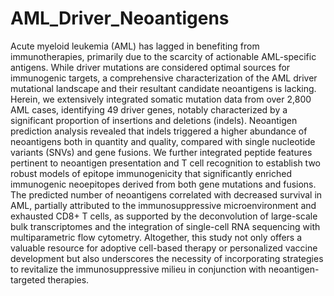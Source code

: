 # AML_Driver_Neoantigens
Acute myeloid leukemia (AML) has lagged in benefiting from immunotherapies, primarily due to the scarcity of actionable AML-specific antigens. While driver mutations are considered optimal sources for immunogenic targets, a comprehensive characterization of the AML driver mutational landscape and their resultant candidate neoantigens is lacking. Herein, we extensively integrated somatic mutation data from over 2,800 AML cases, identifying 49 driver genes, notably characterized by a significant proportion of insertions and deletions (indels). Neoantigen prediction analysis revealed that indels triggered a higher abundance of neoantigens both in quantity and quality, compared with single nucleotide variants (SNVs) and gene fusions. We further integrated peptide features pertinent to neoantigen presentation and T cell recognition to establish two robust models of epitope immunogenicity that significantly enriched immunogenic neoepitopes derived from both gene mutations and fusions. The predicted number of neoantigens correlated with decreased survival in AML, partially attributed to the immunosuppressive microenvironment and exhausted CD8+ T cells, as supported by the deconvolution of large-scale bulk transcriptomes and the integration of single-cell RNA sequencing with multiparametric flow cytometry. Altogether, this study not only offers a valuable resource for adoptive cell-based therapy or personalized vaccine development but also underscores the necessity of incorporating strategies to revitalize the immunosuppressive milieu in conjunction with neoantigen-targeted therapies. 
